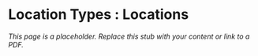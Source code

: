 #    Location Types : Locations

_This page is a placeholder. Replace this stub with your content or link to a PDF._
